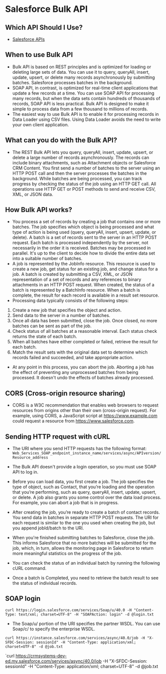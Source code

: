 # Salesforce Bulk API

## Which API Should I Use?
* [Salesforce APIs](https://help.salesforce.com/articleView?id=integrate_what_is_api.htm&language=en_US&type=0)

## When to use Bulk API
* Bulk API is based on REST principles and is optimized for loading or deleting large sets of data. You can use it to query, queryAll, insert, update, upsert, or delete many records asynchronously by submitting batches. Salesforce processes batches in the background.
* SOAP API, in contrast, is optimized for real-time client applications that update a few records at a time. You can use SOAP API for processing many records, but when the data sets contain hundreds of thousands of records, SOAP API is less practical. Bulk API is designed to make it simple to process data from a few thousand to millions of records.
* The easiest way to use Bulk API is to enable it for processing records in Data Loader using CSV files. Using Data Loader avoids the need to write your own client application.

## What can you do with the Bulk API?
* The REST Bulk API lets you query, queryAll, insert, update, upsert, or delete a large number of records asynchronously. The records can include binary attachments, such as Attachment objects or Salesforce CRM Content. You first send a number of batches to the server using an HTTP POST call and then the server processes the batches in the background. While batches are being processed, you can track progress by checking the status of the job using an HTTP GET call. All operations use HTTP GET or POST methods to send and receive CSV, XML, or JSON data.

## How Bulk API works?
* You process a set of records by creating a job that contains one or more batches. The job specifies which object is being processed and what type of action is being used (query, queryAll, insert, upsert, update, or delete). A batch is a set of records sent to the server in an HTTP POST request. Each batch is processed independently by the server, not necessarily in the order it is received. Batches may be processed in parallel. It's up to the client to decide how to divide the entire data set into a suitable number of batches.
* A job is represented by the JobInfo resource. This resource is used to create a new job, get status for an existing job, and change status for a job. A batch is created by submitting a CSV, XML, or JSON representation of a set of records and any references to binary attachments in an HTTP POST request. When created, the status of a batch is represented by a BatchInfo resource. When a batch is complete, the result for each record is available in a result set resource.
* Processing data typically consists of the following steps:
1. Create a new job that specifies the object and action.
2. Send data to the server in a number of batches.
3. Once all data has been submitted, close the job. Once closed, no more batches can be sent as part of the job.
4. Check status of all batches at a reasonable interval. Each status check returns the state of each batch.
5. When all batches have either completed or failed, retrieve the result for each batch.
6. Match the result sets with the original data set to determine which records failed and succeeded, and take appropriate action.

* At any point in this process, you can abort the job. Aborting a job has the effect of preventing any unprocessed batches from being processed. It doesn't undo the effects of batches already processed.

## CORS (Cross-origin resource sharing)
* CORS is a W3C recommendation that enables web browsers to request resources from origins other than their own (cross-origin request). For example, using CORS, a JavaScript script at https://www.example.com could request a resource from https://www.salesforce.com.

## Sending HTTP request with cURL
* The URI where you send HTTP requests has the following format:
`Web_Services_SOAP_endpoint_instance_name/services/async/APIversion/Resource_address`

* The Bulk API doesn't provide a login operation, so you must use SOAP API to log in.
* Before you can load data, you first create a job. The job specifies the type of object, such as Contact, that you’re loading and the operation that you’re performing, such as query, queryAll, insert, update, upsert, or delete. A job also grants you some control over the data load process. For example, you can abort a job that is in progress.
* After creating the job, you’re ready to create a batch of contact records. You send data in batches in separate HTTP POST requests. The URI for each request is similar to the one you used when creating the job, but you append jobId/batch to the URI.
* When you're finished submitting batches to Salesforce, close the job. This informs Salesforce that no more batches will be submitted for the job, which, in turn, allows the monitoring page in Salesforce to return more meaningful statistics on the progress of the job.
* You can check the status of an individual batch by running the following cURL command.
* Once a batch is Completed, you need to retrieve the batch result to see the status of individual records.

## SOAP login
`curl https://login.salesforce.com/services/Soap/u/40.0 -H "Content-Type: text/xml; charset=UTF-8" -H "SOAPAction: login" -d @login.txt`

* The Soap/u/ portion of the URI specifies the partner WSDL. You can use Soap/c/ to specify the enterprise WSDL.

`curl https://instance.salesforce.com/services/async/40.0/job -H "X-SFDC-Session: sessionId" -H "Content-Type: application/xml; charset=UTF-8" -d @job.txt`

`curl https://crmsystems-dev-ed.my.salesforce.com/services/async/40.0/job -H "X-SFDC-Session: sessionId" -H "Content-Type: application/xml; charset=UTF-8" -d @job.txt
